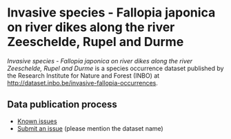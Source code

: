 # Invasive species - Fallopia japonica on river dikes along the river Zeeschelde, Rupel and Durme

*Invasive species - Fallopia japonica on river dikes along the river Zeeschelde, Rupel and Durme* is a species occurrence dataset published by the Research Institute for Nature and Forest (INBO) at http://dataset.inbo.be/invasive-fallopia-occurrences.

## Data publication process

* [Known issues](https://github.com/inbo/data-publication/labels/invasive-fallopia-occurrences)
* [Submit an issue](https://github.com/inbo/data-publication/issues/new) (please mention the dataset name)
